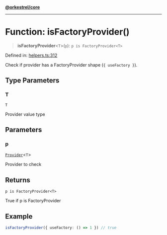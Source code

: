[**@orkestrel/core**](../index.md)

***

# Function: isFactoryProvider()

> **isFactoryProvider**\<`T`\>(`p`): `p is FactoryProvider<T>`

Defined in: [helpers.ts:312](https://github.com/orkestrel/core/blob/98df1af1b029ad0f39e413b90869151f4152e5dd/src/helpers.ts#L312)

Check if provider has a FactoryProvider shape (`{ useFactory }`).

## Type Parameters

### T

`T`

Provider value type

## Parameters

### p

[`Provider`](../type-aliases/Provider.md)\<`T`\>

Provider to check

## Returns

`p is FactoryProvider<T>`

True if p is FactoryProvider

## Example

```ts
isFactoryProvider({ useFactory: () => 1 }) // true
```
